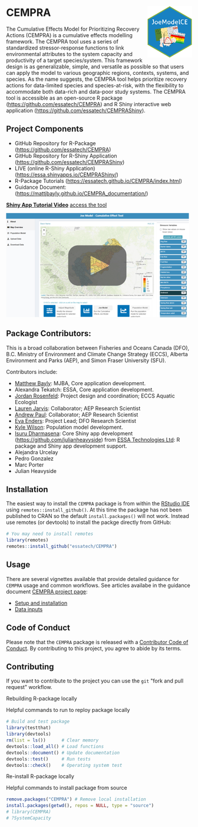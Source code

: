# CEMPRA <img src="man/figures/CEMPRA_small.png" align="right" style="max-width: 120px;"/>

<!-- badges: start -->
<!-- badges: end -->

The Cumulative Effects Model for Prioritizing Recovery Actions (CEMPRA) is a cumulative effects modelling framework. The CEMPRA tool uses a series of standardized stressor-response functions to link environmental attributes to the system capacity and productivity of a target species/system. This framework design is as generalizable, simple, and versatile as possible so that users can apply the model to various geographic regions, contexts, systems, and species. As the name suggests, the CEMPRA tool helps prioritize recovery actions for data-limited species and species-at-risk, with the flexibility to  accommodate both data-rich and data-poor study systems. The CEMPRA tool is accessible as an open-source R package (https://github.com/essatech/CEMPRA) and R Shiny interactive web application (https://github.com/essatech/CEMPRAShiny).


## Project Components

-   GitHub Repository for R-Package (<https://github.com/essatech/CEMPRA>)
-   GitHub Repository for R-Shiny Application (<https://github.com/essatech/CEMPRAShiny>)
-   LIVE (online R-Shiny Application) (<https://essa.shinyapps.io/CEMPRAShiny/>)
-   R-Package Tutorials (<https://essatech.github.io/CEMPRA/index.html>)
-   Guidance Document: (<https://mattjbayly.github.io/CEMPRA_documentation/>)


**[Shiny App Tutorial Video](https://youtu.be/Ln9EYi_NVPo)** [access the tool](https://essa.shinyapps.io/CEMPRAShiny)

[![Tutorial Video](./man/figures/shiny_app_cover.png)](https://youtu.be/Ln9EYi_NVPo)


## Package Contributors:
This is a broad collaboration between Fisheries and Oceans Canada (DFO), B.C. Ministry of Environment and Climate Change Strategy (ECCS), Alberta Environment and Parks (AEP), and Simon Fraser University (SFU). 

Contributors include:
-   [Matthew Bayly](https://github.com/mattjbayly): MJBA, Core application development.
-   Alexandra Tekatch: ESSA, Core application development.
-   [Jordan Rosenfeld](http://www.aferu.ca/rosenfeld-lab): Project design and coordination; ECCS Aquatic Ecologist
-   [Lauren Jarvis](https://github.com/andrewpaul68): Collaborator; AEP Research Scientist
-   [Andrew Paul](https://github.com/andrewpaul68): Collaborator; AEP Research Scientist
-   [Eva Enders](https://profils-profiles.science.gc.ca/en/profile/eva-enders): Project Lead; DFO Research Scientist
-   [Kyle Wilson](https://github.com/klwilson23): Population model development.
-   [Isuru Dharmasena](https://www.linkedin.com/in/isuru-dharmasena-90269895/?originalSubdomain=ca): Core Shiny app development
(https://github.com/julianheavyside) from [ESSA Technologies Ltd](https://essa.com/): R package and Shiny app development support.
-   Alejandra Urcelay
-   Pedro Gonzalez
-   Marc Porter
-   Julian Heavyside


## Installation

The easiest way to install the `CEMPRA` package is from within the [RStudio IDE](https://www.rstudio.com/products/rstudio/download/) using `remotes::install_github()`. At this time the package has not been published to CRAN so the default `install.packages()` will not work. Instead use remotes (or devtools) to install the packge directly from GitHub:
``` r
# You may need to install remotes
library(remotes)
remotes::install_github("essatech/CEMPRA")
```

## Usage
There are several vignettes available that provide detailed guidance for `CEMPRA` usage and common workflows. See articles availabe in the guidance document [CEMPRA project page](https://mattjbayly.github.io/CEMPRA_documentation/):

- [Setup and installation](https://mattjbayly.github.io/CEMPRA_documentation/04_initial_setup.html)
- [Data inputs](https://mattjbayly.github.io/CEMPRA_documentation/05_data_inputs.html)

## Code of Conduct

Please note that the `CEMPRA` package is released with a [Contributor Code of Conduct](https://pkgs.rstudio.com/rmarkdown/CODE_OF_CONDUCT.html). By contributing to this project, you agree to abide by its terms.

## Contributing

If you want to contribute to the project you can use the `git` "fork and pull request" workflow.

Rebuilding R-package locally

Helpful commands to run to reploy package locally

```r
# Build and test package
library(testthat)
library(devtools)
rm(list = ls())      # Clear memory
devtools::load_all() # Load functions
devtools::document() # Update documentation
devtools::test()     # Run tests
devtools::check()    # Operating system test
```

Re-install R-package locally

Helpful commands to install package from source

```r
remove.packages("CEMPRA") # Remove local installation
install.packages(getwd(), repos = NULL, type = "source")
# library(CEMPRA)
# ?SystemCapacity
```
